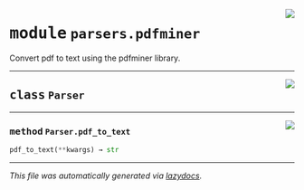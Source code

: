 <!-- markdownlint-disable -->

<a href="https://github.com/SamEdwardes/spaCyPDFreader/blob/mkdocs-website/spacypdfreader/parsers/pdfminer.py#L0"><img align="right" style="float:right;" src="https://img.shields.io/badge/-source-cccccc?style=flat-square"></a>

# <kbd>module</kbd> `parsers.pdfminer`
Convert pdf to text using the pdfminer library. 



---

<a href="https://github.com/SamEdwardes/spaCyPDFreader/blob/mkdocs-website/spacypdfreader/parsers/pdfminer.py#L12"><img align="right" style="float:right;" src="https://img.shields.io/badge/-source-cccccc?style=flat-square"></a>

## <kbd>class</kbd> `Parser`







---

<a href="https://github.com/SamEdwardes/spaCyPDFreader/blob/mkdocs-website/spacypdfreader/parsers/pdfminer.py#L15"><img align="right" style="float:right;" src="https://img.shields.io/badge/-source-cccccc?style=flat-square"></a>

### <kbd>method</kbd> `Parser.pdf_to_text`

```python
pdf_to_text(**kwargs) → str
```








---

_This file was automatically generated via [lazydocs](https://github.com/ml-tooling/lazydocs)._
